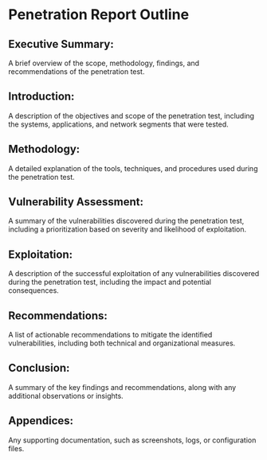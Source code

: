 # Penetration Report Outline

## Executive Summary:
A brief overview of the scope, methodology, findings, and recommendations of the penetration test.

## Introduction:
A description of the objectives and scope of the penetration test, including the systems, applications, and network segments that were tested.

## Methodology:
A detailed explanation of the tools, techniques, and procedures used during the penetration test.

## Vulnerability Assessment:
A summary of the vulnerabilities discovered during the penetration test, including a prioritization based on severity and likelihood of exploitation.

## Exploitation:
A description of the successful exploitation of any vulnerabilities discovered during the penetration test, including the impact and potential consequences.

## Recommendations:
A list of actionable recommendations to mitigate the identified vulnerabilities, including both technical and organizational measures.

## Conclusion:
A summary of the key findings and recommendations, along with any additional observations or insights.

## Appendices:
Any supporting documentation, such as screenshots, logs, or configuration files.